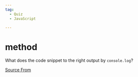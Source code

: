 ```yaml
---
tag:
  - Quiz
  - JavaScript

---
```

  
# method

What does the code snippet to the right output by `console.log`?


[Source From](https://bigfrontend.dev/quiz/method)

  